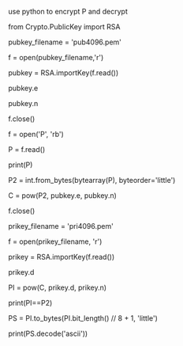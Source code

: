 use python to encrypt P and decrypt




from Crypto.PublicKey import RSA

pubkey_filename = 'pub4096.pem'

f = open(pubkey_filename,'r')

pubkey = RSA.importKey(f.read())

pubkey.e

pubkey.n

f.close()

f = open('P', 'rb')

P = f.read()

print(P)

P2 = int.from_bytes(bytearray(P), byteorder='little')

C = pow(P2, pubkey.e, pubkey.n)


f.close()

prikey_filename = 'pri4096.pem'

f = open(prikey_filename, 'r')

prikey = RSA.importKey(f.read())

prikey.d

PI = pow(C, prikey.d, prikey.n)

print(PI==P2)

PS = PI.to_bytes(PI.bit_length() // 8 + 1, 'little')

print(PS.decode('ascii'))
